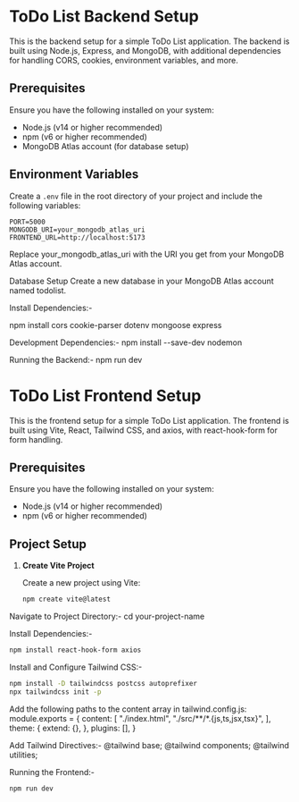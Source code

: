 # ToDo List Backend Setup

This is the backend setup for a simple ToDo List application. The backend is built using Node.js, Express, and MongoDB, with additional dependencies for handling CORS, cookies, environment variables, and more.

## Prerequisites

Ensure you have the following installed on your system:

- Node.js (v14 or higher recommended)
- npm (v6 or higher recommended)
- MongoDB Atlas account (for database setup)

## Environment Variables

Create a `.env` file in the root directory of your project and include the following variables:

````env
PORT=5000
MONGODB_URI=your_mongodb_atlas_uri
FRONTEND_URL=http://localhost:5173
````

Replace your_mongodb_atlas_uri with the URI you get from your MongoDB Atlas account.

Database Setup
Create a new database in your MongoDB Atlas account named todolist.

Install Dependencies:-

npm install cors cookie-parser dotenv mongoose express

Development Dependencies:-
npm install --save-dev nodemon

Running the Backend:-
npm run dev

# ToDo List Frontend Setup

This is the frontend setup for a simple ToDo List application. The frontend is built using Vite, React, Tailwind CSS, and axios, with react-hook-form for form handling.

## Prerequisites

Ensure you have the following installed on your system:

- Node.js (v14 or higher recommended)
- npm (v6 or higher recommended)

## Project Setup

1. **Create Vite Project**

   Create a new project using Vite:

   ```bash
   npm create vite@latest

Navigate to Project Directory:-
cd your-project-name

Install Dependencies:-
```bash
npm install react-hook-form axios
```

Install and Configure Tailwind CSS:-
```bash
npm install -D tailwindcss postcss autoprefixer
npx tailwindcss init -p
```
Add the following paths to the content array in tailwind.config.js:
module.exports = {
  content: [
    "./index.html",
    "./src/**/*.{js,ts,jsx,tsx}",
  ],
  theme: {
    extend: {},
  },
  plugins: [],
}

Add Tailwind Directives:-
@tailwind base;
@tailwind components;
@tailwind utilities;

Running the Frontend:-
```bash
npm run dev
```
````

